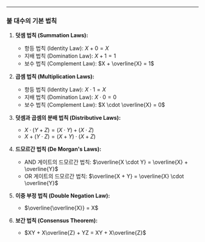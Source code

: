 
---
### 불 대수의 기본 법칙

1. **덧셈 법칙 (Summation Laws):**
   - 항등 법칙 (Identity Law): $X + 0 = X$
   - 지배 법칙 (Domination Law): $X + 1 = 1$
   - 보수 법칙 (Complement Law): $X + \overline{X} = 1$

2. **곱셈 법칙 (Multiplication Laws):**
   - 항등 법칙 (Identity Law): $X \cdot 1 = X$
   - 지배 법칙 (Domination Law): $X \cdot 0 = 0$
   - 보수 법칙 (Complement Law): $X \cdot \overline{X} = 0$

3. **덧셈과 곱셈의 분배 법칙 (Distributive Laws):**
   - $X \cdot (Y + Z) = (X \cdot Y) + (X \cdot Z)$
   - $X + (Y \cdot Z) = (X + Y) \cdot (X + Z)$

4. **드모르간 법칙 (De Morgan's Laws):**
   - AND 게이트의 드모르간 법칙: $\overline{X \cdot Y} = \overline{X} + \overline{Y}$
   - OR 게이트의 드모르간 법칙: $\overline{X + Y} = \overline{X} \cdot \overline{Y}$

5. **이중 부정 법칙 (Double Negation Law):**
   - $\overline{\overline{X}} = X$

6. **보간 법칙 (Consensus Theorem):**
   - $XY + X\overline{Z} + YZ = XY + X\overline{Z}$
